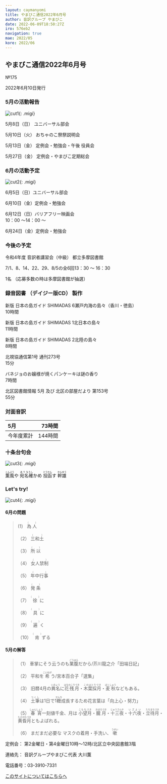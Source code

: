 ```yaml
---
layout: caymanyomi
title: やまびこ通信2022年6月号
author: 音訳グループ やまびこ
date: 2022-06-09T18:50:27Z
iro: 576eb2
navigation: true
mae: 2022/05
kore: 2022/06
---
```



## <span data-dur="4.081" data-begin="2.050" id="xmri_0001" markdown="1"> やまびこ通信2022年6月号</span>

<span data-dur="2.405" data-begin="6.131" id="xmri_0002" markdown="1">№175</span>

<span data-dur="5.450" data-begin="8.536" id="xmri_0003" markdown="1">2022年6月10日発行</span>

### <span data-dur="3.301" data-begin="19.226" id="xmri_0006" markdown="1"> 5月の活動報告</span>

![cut1](media/06/cut1.png){: .migi}

<span data-dur="1.981" data-begin="24.378" id="xmri_0008" markdown="1">5月8日（日）</span> <span data-dur="2.504" data-begin="26.359" id="xmri_0009" markdown="1">ユニバーサル部会</span>

<span data-dur="1.872" data-begin="28.863" id="xmri_000A" markdown="1">5月10日（火）</span> <span data-dur="3.121" data-begin="30.735" id="xmri_000B" markdown="1">おちゃのこ祭祭説明会</span>

<span data-dur="2.318" data-begin="33.856" id="xmri_000C" markdown="1">5月13日（金）</span> <span data-dur="4.412" data-begin="36.174" id="xmri_000D" markdown="1">定例会・勉強会・午後 役員会</span>

<span data-dur="2.466" data-begin="40.586" id="xmri_000E" markdown="1">5月27日（金）</span> <span data-dur="4.979" data-begin="43.052" id="xmri_000F" markdown="1">定例会・やまびこ定期総会</span>

### <span data-dur="3.293" data-begin="48.031" id="xmri_0010" markdown="1"> 6月の活動予定</span>

![cut2](media/06/cut2.png){: .migi}

<span data-dur="2.067" data-begin="53.174" id="xmri_0012" markdown="1">6月5日（日）</span><span data-dur="2.503" data-begin="55.241" id="xmri_0013" markdown="1">ユニバーサル部会</span>

<span data-dur="2.048" data-begin="57.744" id="xmri_0014" markdown="1">6月10日（金）</span><span data-dur="2.986" data-begin="59.792" id="xmri_0015" markdown="1">定例会・勉強会</span>

<span data-dur="2.330" data-begin="62.778" id="xmri_0016" markdown="1">6月12日（日）</span><span data-dur="1.806" data-begin="65.108" id="xmri_0017" markdown="1">バリアフリー映画会</span>  
<span data-dur="1.169" data-begin="66.914" id="xmri_0018" markdown="1">10：00 ～</span><span data-dur="2.149" data-begin="68.083" id="xmri_0019" markdown="1">14：00 ～</span>

<span data-dur="2.392" data-begin="70.232" id="xmri_001A" markdown="1">6月24日（金）</span><span data-dur="4.387" data-begin="72.624" id="xmri_001B" markdown="1">定例会・勉強会</span>

### <span data-dur="2.629" data-begin="77.011" id="xmri_001C" markdown="1"> 今後の予定</span>

<span data-dur="2.911" data-begin="79.640" id="xmri_001D" markdown="1">令和4年度 音訳者講習会</span><span data-dur="1.120" data-begin="82.551" id="xmri_001E" markdown="1">（中級）</span> <span data-dur="2.137" data-begin="83.671" id="xmri_001F" markdown="1">都立多摩図書館</span>

<span data-dur="1.637" data-begin="85.808" id="xmri_0020" markdown="1">7/1、</span><span data-dur=".994" data-begin="87.445" id="xmri_0021" markdown="1">8、</span><span data-dur="1.210" data-begin="88.439" id="xmri_0022" markdown="1">14、</span><span data-dur="1.384" data-begin="89.649" id="xmri_0023" markdown="1">22、</span><span data-dur="1.402" data-begin="91.033" id="xmri_0024" markdown="1">29、</span><span data-dur="1.600" data-begin="92.435" id="xmri_0025" markdown="1">8/5の</span><span data-dur="1.239" data-begin="94.035" id="xmri_0026" markdown="1">全6回</span><span data-dur="4.106" data-begin="95.274" id="xmri_0027" markdown="1">13：30 ～ 16：30</span>

<span data-dur="1.046" data-begin="99.380" id="xmri_0028" markdown="1">1名</span> <span data-dur="4.531" data-begin="100.426" id="xmri_0029" markdown="1">（応募多数の時は多摩図書館が抽選）</span>

### <span data-dur="4.728" data-begin="104.957" id="xmri_002A" markdown="1"> 録音図書<span class="infty_silent"> （</span>デイジー版CD<span class="infty_silent">） </span>製作</span>

<span data-dur="7.160" data-begin="111.902" id="xmri_002C" markdown="1">新版 日本の島ガイド SHIMADAS 6瀬戸内海の島々（香川・徳島）</span>  
<span data-dur="1.654" data-begin="119.062" id="xmri_002D" markdown="1">10時間</span>

<span data-dur="5.474" data-begin="120.716" id="xmri_002E" markdown="1">新版 日本の島ガイド SHIMADAS 1北日本の島々</span>  
<span data-dur="1.911" data-begin="126.190" id="xmri_002F" markdown="1">11時間</span>

<span data-dur="5.305" data-begin="128.101" id="xmri_0030" markdown="1">新版 日本の島ガイド SHIMADAS 2北陸の島々</span>  
<span data-dur="1.696" data-begin="133.406" id="xmri_0031" markdown="1">8時間</span>

<span data-dur="4.327" data-begin="135.102" id="xmri_0032" markdown="1">北視協通信第1号 通刊273号</span>  
<span data-dur="1.654" data-begin="139.429" id="xmri_0033" markdown="1">15分</span>

<span data-dur="3.765" data-begin="141.083" id="xmri_0034" markdown="1">バネジョのお嬢様が焼くパンケーキは謎の香り</span>  
<span data-dur="1.691" data-begin="144.848" id="xmri_0035" markdown="1">7時間</span>

<span data-dur="6.198" data-begin="146.539" id="xmri_0036" markdown="1">北区図書館情報 5月 及び 北区の部屋だより 第153号</span>  
<span data-dur="3.596" data-begin="152.737" id="xmri_0037" markdown="1">55分</span>

### <span data-dur="2.665" data-begin="156.333" id="xmri_0038" markdown="1"> 対面音訳</span>

<span data-dur="1.047" data-begin="158.998" id="xmri_0039" markdown="1">5月</span>|<span data-dur="2.526" data-begin="160.045" id="xmri_003A" markdown="1">73時間</span>
|:---|---:|
<span data-dur="1.590" data-begin="162.571" id="xmri_003B" markdown="1">今年度累計</span>|<span data-dur="4.046" data-begin="164.161" id="xmri_003C" markdown="1">144時間</span>

### <span data-dur="2.768" data-begin="168.207" id="xmri_003D" markdown="1"> 十条台句会</span>

![cut3](media/06/cut3.png){: .migi}

<span data-dur="7.033" data-begin="172.825" id="xmri_003F" markdown="1"><ruby>薫風<rp>(</rp><rt>くんぷう</rt><rp>)</rp></ruby>や <ruby>宛名<rp>(</rp><rt>あてな</rt><rp>)</rp></ruby><ruby>確<rp>(</rp><rt>たし</rt><rp>)</rp></ruby>かめ <ruby>投函<rp>(</rp><rt>とうかん</rt><rp>)</rp></ruby>す
<span class="haigo" data-dur="3.272" data-begin="179.858" id="xmri_0040" markdown="1"><ruby>幹雄<rp>(</rp><rt>かんゆう</rt><rp>)</rp></ruby></span>

### <span data-dur=".500" data-begin="183.130" id="xmri_0041" markdown="1"></span> <span data-dur="2.339" data-begin="183.630" id="xmri_0042" markdown="1">Let's try!</span>

![cut4](media/06/cut4.png){: .migi}

#### <span data-dur="2.829" data-begin="187.819" id="xmri_0044" markdown="1"> 6月の問題</span>

<blockquote markdown="1">

<span class="infty_silent">(</span><span data-dur="1.000" data-begin="195.173" id="xmri_0046" markdown="1"><span class="infty_silent">1） <ruby>為人<rp>(</rp><rt>（　　　）</rt><rp>)</rp></ruby></span></span>

<span class="infty_silent">（2） <ruby>三和土<rp>(</rp><rt>（　　　）</rt><rp>)</rp></ruby></span>

<span class="infty_silent">（3） <ruby>所以<rp>(</rp><rt>（　　　）</rt><rp>)</rp></ruby></span>

<span class="infty_silent">（4） <ruby>女人禁制<rp>(</rp><rt>（　　　）</rt><rp>)</rp></ruby></span>

<span class="infty_silent">（5） <ruby>年中行事<rp>(</rp><rt>（　　　）</rt><rp>)</rp></ruby></span>

<span class="infty_silent">（6） <ruby>発条<rp>(</rp><rt>（　　　）</rt><rp>)</rp></ruby></span>

<span class="infty_silent">（7） <ruby>徐<rp>(</rp><rt>（　　　）</rt><rp>)</rp></ruby>に</span>

<span class="infty_silent">（8） <ruby>具<rp>(</rp><rt>（　　　）</rt><rp>)</rp></ruby>に</span>

<span class="infty_silent">（9） <ruby>遍<rp>(</rp><rt>（　　　）</rt><rp>)</rp></ruby>く</span>

<span class="infty_silent">（10） <ruby>肯<rp>(</rp><rt>（　　　）</rt><rp>)</rp></ruby>ずる</span>

</blockquote>

#### <span data-dur="2.843" data-begin="196.173" id="xmri_0047" markdown="1"> 5月の解答</span>

<blockquote markdown="1">

<span data-dur="1.178" data-begin="199.016" id="xmri_0048" markdown="1">（1）</span> <span data-dur="2.628" data-begin="200.194" id="xmri_0049" markdown="1">車掌にそう云うのも<ruby>業腹<rp>(</rp><rt>ごうはら</rt><rp>)</rp></ruby>だから/</span><span data-dur="3.262" data-begin="202.822" id="xmri_004A" markdown="1">芥川龍之介「田端日記」</span>

<span data-dur="1.017" data-begin="206.084" id="xmri_004B" markdown="1">（2）</span> <span data-dur="1.629" data-begin="207.101" id="xmri_004C" markdown="1">平和を<ruby>希<rp>(</rp><rt>こいねが</rt><rp>)</rp></ruby>う/</span><span data-dur="2.784" data-begin="208.730" id="xmri_004D" markdown="1">宮本百合子「選集」</span>

<span data-dur="1.143" data-begin="211.514" id="xmri_004E" markdown="1">（3）</span> <span data-dur="6.804" data-begin="212.657" id="xmri_004F" markdown="1">旧暦4月の<ruby>異名<rp>(</rp><rt>いみょう</rt><rp>)</rp></ruby>に<ruby>花残月<rp>(</rp><rt>はなのこりづき</rt><rp>)</rp></ruby>・<ruby>木葉採月<rp>(</rp><rt>このはとりづき</rt><rp>)</rp></ruby>・<ruby>麦秋<rp>(</rp><rt>ばくしゅう</rt><rp>)</rp></ruby>などもある。</span>

<span data-dur="1.119" data-begin="219.461" id="xmri_0050" markdown="1">（4）</span> <span data-dur="3.639" data-begin="220.580" id="xmri_0051" markdown="1"><ruby>土筆<rp>(</rp><rt>つくし</rt><rp>)</rp></ruby>は1日で1<ruby>糎<rp>(</rp><rt>せんち</rt><rp>)</rp></ruby>成長するため</span><span data-dur="1.311" data-begin="224.219" id="xmri_0052" markdown="1">花言葉は</span><span data-dur="2.405" data-begin="225.530" id="xmri_0053" markdown="1">「向上心・努力」</span>

<span data-dur="1.046" data-begin="227.935" id="xmri_0054" markdown="1">（5）</span> <span data-dur="2.425" data-begin="228.981" id="xmri_0055" markdown="1"><ruby>春宵<rp>(</rp><rt>しゅんしょう</rt><rp>)</rp></ruby>一刻値千金、</span><span data-dur="8.146" data-begin="231.406" id="xmri_0056" markdown="1">月は <ruby>小望月<rp>(</rp><rt>こもちづき</rt><rp>)</rp></ruby>・<ruby>朧月<rp>(</rp><rt>おぼろづき</rt><rp>)</rp></ruby>・<ruby>十三夜<rp>(</rp><rt>じゅうさんや</rt><rp>)</rp></ruby>・<ruby>十六夜<rp>(</rp><rt>いざよい</rt><rp>)</rp></ruby>・<ruby>立待月<rp>(</rp><rt>たちまちづき</rt><rp>)</rp></ruby>・<ruby>黄昏月<rp>(</rp><rt>たそがれづき</rt><rp>)</rp></ruby>ともよばれる。</span>

<span data-dur="1.176" data-begin="239.552" id="xmri_0057" markdown="1">（6）</span> <span data-dur="4.536" data-begin="240.728" id="xmri_0058" markdown="1">まだまだ必要な マスクの着用・手洗い<span class="infty_silent">、</span> <ruby>嗽<rp>(</rp><rt>うがい</rt><rp>)</rp></ruby></span>

</blockquote>

<span data-dur="1.204" data-begin="245.264" id="xmri_0059" markdown="1">定例会：</span> <span data-dur="4.115" data-begin="246.468" id="xmri_005A" markdown="1">第2金曜日・第4金曜日10時～12時</span><span data-dur="3.048" data-begin="250.583" id="xmri_005B" markdown="1">/北区立中央図書館3階</span>

<span data-dur="1.318" data-begin="253.631" id="xmri_005C" markdown="1">連絡先：</span> <span data-dur="3.965" data-begin="254.949" id="xmri_005D" markdown="1">音訳グループやまびこ代表 大川薫</span>

<span data-dur="1.410" data-begin="258.914" id="xmri_005E" markdown="1">電話番号：</span><span data-dur="4.305" data-begin="260.324" id="xmri_005F" markdown="1">03-3910-7331</span>

<a href="mailto:ymbk2016ml@gmail.com?Subject=やまびこウェブサイトについて" data-dur="5.929" data-begin="264.629" id="xmri_0060" markdown="1">このサイトについてはこちらへ</a>


